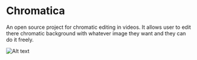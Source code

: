# Chromatica
An open source project for chromatic editing in videos. It allows user to edit there chromatic background with whatever image they want
and they can do it freely.

![Alt text](https://drive.google.com/file/d/1qbMYGFiQ6AP2TG3fuxfiwEI867GFoJ_a/view)
